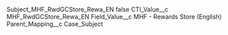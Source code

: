 <?xml version="1.0" encoding="UTF-8"?>
<CustomMetadata xmlns="http://soap.sforce.com/2006/04/metadata" xmlns:xsi="http://www.w3.org/2001/XMLSchema-instance" xmlns:xsd="http://www.w3.org/2001/XMLSchema">
    <label>Subject_MHF_RwdGCStore_Rewa_EN</label>
    <protected>false</protected>
    <values>
        <field>CTI_Value__c</field>
        <value xsi:type="xsd:string">MHF_RwdGCStore_Rewa_EN</value>
    </values>
    <values>
        <field>Field_Value__c</field>
        <value xsi:type="xsd:string">MHF - Rewards Store (English)</value>
    </values>
    <values>
        <field>Parent_Mapping__c</field>
        <value xsi:type="xsd:string">Case_Subject</value>
    </values>
</CustomMetadata>
